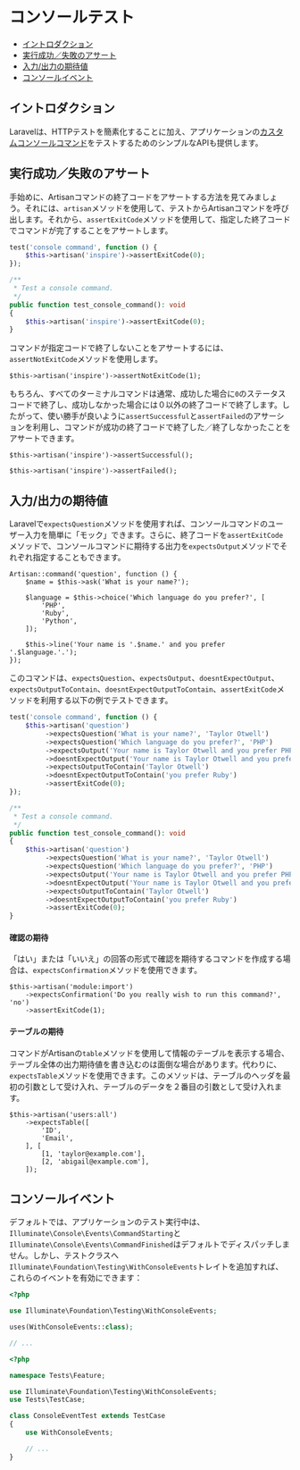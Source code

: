 # コンソールテスト

- [イントロダクション](#introduction)
- [実行成功／失敗のアサート](#success-failure-expectations)
- [入力/出力の期待値](#input-output-expectations)
- [コンソールイベント](#console-events)

<a name="introduction"></a>
## イントロダクション

Laravelは、HTTPテストを簡素化することに加え、アプリケーションの[カスタムコンソールコマンド](/docs/{{version}}/artisan)をテストするためのシンプルなAPIも提供します。

<a name="success-failure-expectations"></a>
## 実行成功／失敗のアサート

手始めに、Artisanコマンドの終了コードをアサートする方法を見てみましょう。それには、`artisan`メソッドを使用して、テストからArtisanコマンドを呼び出します。それから、`assertExitCode`メソッドを使用して、指定した終了コードでコマンドが完了することをアサートします。

```php tab=Pest
test('console command', function () {
    $this->artisan('inspire')->assertExitCode(0);
});
```

```php tab=PHPUnit
/**
 * Test a console command.
 */
public function test_console_command(): void
{
    $this->artisan('inspire')->assertExitCode(0);
}
```

コマンドが指定コードで終了しないことをアサートするには、`assertNotExitCode`メソッドを使用します。

    $this->artisan('inspire')->assertNotExitCode(1);

もちろん、すべてのターミナルコマンドは通常、成功した場合に`0`のステータスコードで終了し、成功しなかった場合には０以外の終了コードで終了します。したがって、使い勝手が良いように`assertSuccessful`と`assertFailed`のアサーションを利用し、コマンドが成功の終了コードで終了した／終了しなかったことをアサートできます。

    $this->artisan('inspire')->assertSuccessful();

    $this->artisan('inspire')->assertFailed();

<a name="input-output-expectations"></a>
## 入力/出力の期待値

Laravelで`expectsQuestion`メソッドを使用すれば、コンソールコマンドのユーザー入力を簡単に「モック」できます。さらに、終了コードを`assertExitCode`メソッドで、コンソールコマンドに期待する出力を`expectsOutput`メソッドでそれぞれ指定することもできます。

    Artisan::command('question', function () {
        $name = $this->ask('What is your name?');

        $language = $this->choice('Which language do you prefer?', [
            'PHP',
            'Ruby',
            'Python',
        ]);

        $this->line('Your name is '.$name.' and you prefer '.$language.'.');
    });

このコマンドは、`expectsQuestion`、`expectsOutput`、`doesntExpectOutput`、`expectsOutputToContain`、`doesntExpectOutputToContain`、`assertExitCode`メソッドを利用する以下の例でテストできます。

```php tab=Pest
test('console command', function () {
    $this->artisan('question')
         ->expectsQuestion('What is your name?', 'Taylor Otwell')
         ->expectsQuestion('Which language do you prefer?', 'PHP')
         ->expectsOutput('Your name is Taylor Otwell and you prefer PHP.')
         ->doesntExpectOutput('Your name is Taylor Otwell and you prefer Ruby.')
         ->expectsOutputToContain('Taylor Otwell')
         ->doesntExpectOutputToContain('you prefer Ruby')
         ->assertExitCode(0);
});
```

```php tab=PHPUnit
/**
 * Test a console command.
 */
public function test_console_command(): void
{
    $this->artisan('question')
         ->expectsQuestion('What is your name?', 'Taylor Otwell')
         ->expectsQuestion('Which language do you prefer?', 'PHP')
         ->expectsOutput('Your name is Taylor Otwell and you prefer PHP.')
         ->doesntExpectOutput('Your name is Taylor Otwell and you prefer Ruby.')
         ->expectsOutputToContain('Taylor Otwell')
         ->doesntExpectOutputToContain('you prefer Ruby')
         ->assertExitCode(0);
}
```

<a name="confirmation-expectations"></a>
#### 確認の期待

「はい」または「いいえ」の回答の形式で確認を期待するコマンドを作成する場合は、`expectsConfirmation`メソッドを使用できます。

    $this->artisan('module:import')
        ->expectsConfirmation('Do you really wish to run this command?', 'no')
        ->assertExitCode(1);

<a name="table-expectations"></a>
#### テーブルの期待

コマンドがArtisanの`table`メソッドを使用して情報のテーブルを表示する場合、テーブル全体の出力期待値を書き込むのは面倒な場合があります。代わりに、`expectsTable`メソッドを使用できます。このメソッドは、テーブルのヘッダを最初の引数として受け入れ、テーブルのデータを２番目の引数として受け入れます。

    $this->artisan('users:all')
        ->expectsTable([
            'ID',
            'Email',
        ], [
            [1, 'taylor@example.com'],
            [2, 'abigail@example.com'],
        ]);

<a name="console-events"></a>
## コンソールイベント

デフォルトでは、アプリケーションのテスト実行中は、`Illuminate\Console\Events\CommandStarting`と`Illuminate\Console\Events\CommandFinished`はデフォルトでディスパッチしません。しかし、テストクラスへ`Illuminate\Foundation\Testing\WithConsoleEvents`トレイトを追加すれば、これらのイベントを有効にできます：

```php tab=Pest
<?php

use Illuminate\Foundation\Testing\WithConsoleEvents;

uses(WithConsoleEvents::class);

// ...
```

```php tab=PHPUnit
<?php

namespace Tests\Feature;

use Illuminate\Foundation\Testing\WithConsoleEvents;
use Tests\TestCase;

class ConsoleEventTest extends TestCase
{
    use WithConsoleEvents;

    // ...
}
```
